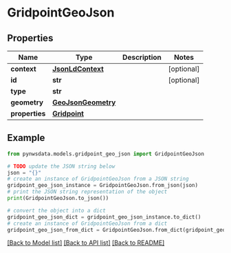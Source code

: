 # GridpointGeoJson


## Properties

Name | Type | Description | Notes
------------ | ------------- | ------------- | -------------
**context** | [**JsonLdContext**](JsonLdContext.md) |  | [optional] 
**id** | **str** |  | [optional] 
**type** | **str** |  | 
**geometry** | [**GeoJsonGeometry**](GeoJsonGeometry.md) |  | 
**properties** | [**Gridpoint**](Gridpoint.md) |  | 

## Example

```python
from pynwsdata.models.gridpoint_geo_json import GridpointGeoJson

# TODO update the JSON string below
json = "{}"
# create an instance of GridpointGeoJson from a JSON string
gridpoint_geo_json_instance = GridpointGeoJson.from_json(json)
# print the JSON string representation of the object
print(GridpointGeoJson.to_json())

# convert the object into a dict
gridpoint_geo_json_dict = gridpoint_geo_json_instance.to_dict()
# create an instance of GridpointGeoJson from a dict
gridpoint_geo_json_from_dict = GridpointGeoJson.from_dict(gridpoint_geo_json_dict)
```
[[Back to Model list]](../README.md#documentation-for-models) [[Back to API list]](../README.md#documentation-for-api-endpoints) [[Back to README]](../README.md)


